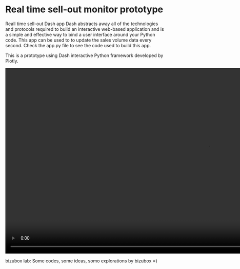 # Real time sell-out monitor prototype
Reall time sell-out Dash app Dash abstracts away all of the technologies and protocols required to build an interactive web-based application and is a simple and effective way to bind a user interface around your Python code. This app can be used to to update the sales volume data every second. Check the app.py file to see the code used to build this app.

This is a prototype using Dash interactive Python framework developed by Plotly.

<video src="gif/video.mp4" width="1258" height="578" controls preload></video>

bizubox lab: Some codes, some ideas, somo explorations by bizubox =)